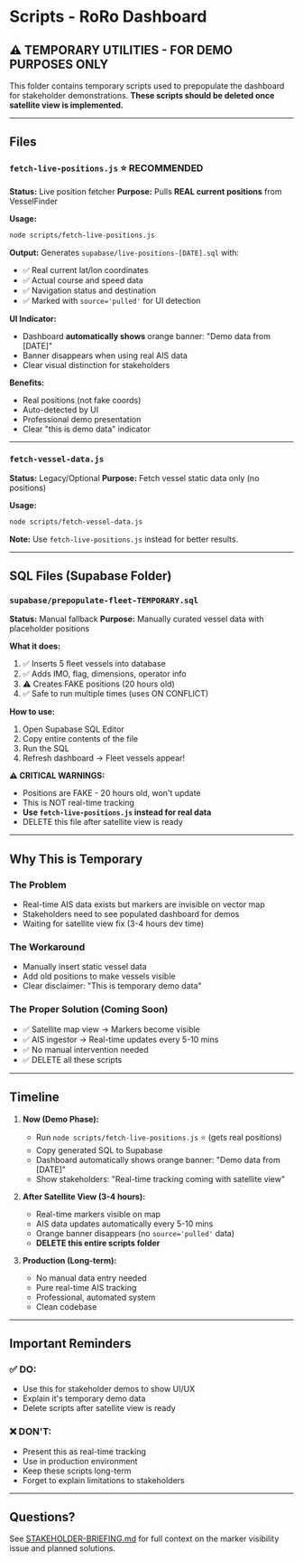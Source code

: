 # Scripts - RoRo Dashboard

## ⚠️ TEMPORARY UTILITIES - FOR DEMO PURPOSES ONLY

This folder contains temporary scripts used to prepopulate the dashboard for stakeholder demonstrations. **These scripts should be deleted once satellite view is implemented.**

---

## Files

### `fetch-live-positions.js` ⭐ **RECOMMENDED**
**Status:** Live position fetcher
**Purpose:** Pulls **REAL current positions** from VesselFinder

**Usage:**
```bash
node scripts/fetch-live-positions.js
```

**Output:** Generates `supabase/live-positions-[DATE].sql` with:
- ✅ Real current lat/lon coordinates
- ✅ Actual course and speed data
- ✅ Navigation status and destination
- ✅ Marked with `source='pulled'` for UI detection

**UI Indicator:**
- Dashboard **automatically shows** orange banner: "Demo data from [DATE]"
- Banner disappears when using real AIS data
- Clear visual distinction for stakeholders

**Benefits:**
- Real positions (not fake coords)
- Auto-detected by UI
- Professional demo presentation
- Clear "this is demo data" indicator

---

### `fetch-vessel-data.js`
**Status:** Legacy/Optional
**Purpose:** Fetch vessel static data only (no positions)

**Usage:**
```bash
node scripts/fetch-vessel-data.js
```

**Note:** Use `fetch-live-positions.js` instead for better results.

---

## SQL Files (Supabase Folder)

### `supabase/prepopulate-fleet-TEMPORARY.sql`
**Status:** Manual fallback
**Purpose:** Manually curated vessel data with placeholder positions

**What it does:**
1. ✅ Inserts 5 fleet vessels into database
2. ✅ Adds IMO, flag, dimensions, operator info
3. ⚠️ Creates FAKE positions (20 hours old)
4. ✅ Safe to run multiple times (uses ON CONFLICT)

**How to use:**
1. Open Supabase SQL Editor
2. Copy entire contents of the file
3. Run the SQL
4. Refresh dashboard → Fleet vessels appear!

**⚠️ CRITICAL WARNINGS:**
- Positions are FAKE - 20 hours old, won't update
- This is NOT real-time tracking
- **Use `fetch-live-positions.js` instead for real data**
- DELETE this file after satellite view is ready

---

## Why This is Temporary

### The Problem
- Real-time AIS data exists but markers are invisible on vector map
- Stakeholders need to see populated dashboard for demos
- Waiting for satellite view fix (3-4 hours dev time)

### The Workaround
- Manually insert static vessel data
- Add old positions to make vessels visible
- Clear disclaimer: "This is temporary demo data"

### The Proper Solution (Coming Soon)
- ✅ Satellite map view → Markers become visible
- ✅ AIS ingestor → Real-time updates every 5-10 mins
- ✅ No manual intervention needed
- ✅ DELETE all these scripts

---

## Timeline

1. **Now (Demo Phase):**
   - Run `node scripts/fetch-live-positions.js` ⭐ (gets real positions)
   - Copy generated SQL to Supabase
   - Dashboard automatically shows orange banner: "Demo data from [DATE]"
   - Show stakeholders: "Real-time tracking coming with satellite view"

2. **After Satellite View (3-4 hours):**
   - Real-time markers visible on map
   - AIS data updates automatically every 5-10 mins
   - Orange banner disappears (no `source='pulled'` data)
   - **DELETE this entire scripts folder**

3. **Production (Long-term):**
   - No manual data entry needed
   - Pure real-time AIS tracking
   - Professional, automated system
   - Clean codebase

---

## Important Reminders

### ✅ DO:
- Use this for stakeholder demos to show UI/UX
- Explain it's temporary demo data
- Delete scripts after satellite view is ready

### ❌ DON'T:
- Present this as real-time tracking
- Use in production environment
- Keep these scripts long-term
- Forget to explain limitations to stakeholders

---

## Questions?

See [STAKEHOLDER-BRIEFING.md](../STAKEHOLDER-BRIEFING.md) for full context on the marker visibility issue and planned solutions.
